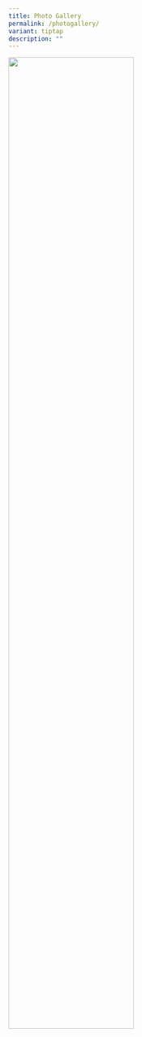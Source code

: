 ```yaml
---
title: Photo Gallery
permalink: /photogallery/
variant: tiptap
description: ""
---
```

<p></p><a class="isomer-image-wrapper" href="https://www.flickr.com/photos/199885725@N02/collections/72157722511714903/"><img style="width: 70%;" height="auto" width="100%" alt="" src="/images/Events_Photo_2024.png"></a>
<p></p>